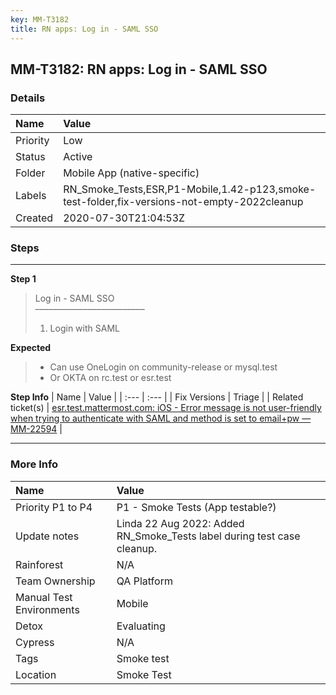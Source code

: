```yaml
---
key: MM-T3182
title: RN apps: Log in - SAML SSO
---
```


## MM-T3182: RN apps: Log in - SAML SSO

### Details

| Name     | Value                                                                                       |
| :------- | :------------------------------------------------------------------------------------------ |
| Priority | Low                                                                                         |
| Status   | Active                                                                                      |
| Folder   | Mobile App (native-specific)                                                                |
| Labels   | RN_Smoke_Tests,ESR,P1-Mobile,1.42-p123,smoke-test-folder,fix-versions-not-empty-2022cleanup |
| Created  | 2020-07-30T21:04:53Z                                                                        |

### Steps

<hr/>

**Step 1**

> <article>Log in - SAML SSO<br>–––––––––––––––––––––––––<ol><li>Login with SAML</li></ol></article>

**Expected**

> <article><ul><li>Can use OneLogin on community-release or mysql.test</li><li>Or OKTA on rc.test or esr.test</li></ul></article>

**Step Info**
| Name | Value |
| :--- | :--- |
| Fix Versions | Triage |
| Related ticket(s) | <a href="https://mattermost.atlassian.net/browse/MM-22594">esr.test.mattermost.com: iOS - Error message is not user-friendly when trying to authenticate with SAML and method is set to email+pw — MM-22594</a> |

<hr/>

### More Info

| Name                     | Value                                                                   |
| :----------------------- | :---------------------------------------------------------------------- |
| Priority P1 to P4        | P1 - Smoke Tests (App testable?)                                        |
| Update notes             | Linda 22 Aug 2022: Added RN_Smoke_Tests label during test case cleanup. |
| Rainforest               | N/A                                                                     |
| Team Ownership           | QA Platform                                                             |
| Manual Test Environments | Mobile                                                                  |
| Detox                    | Evaluating                                                              |
| Cypress                  | N/A                                                                     |
| Tags                     | Smoke test                                                              |
| Location                 | Smoke Test                                                              |
